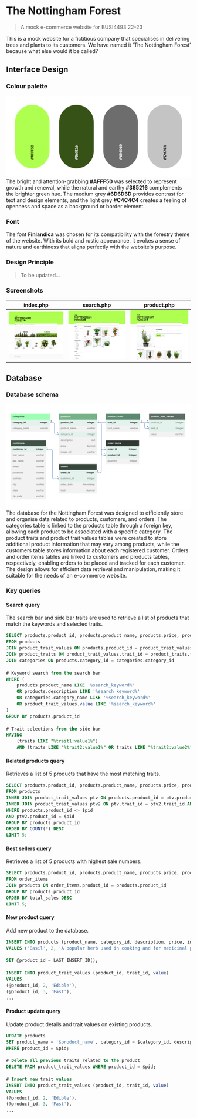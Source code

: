 # The Nottingham Forest
> A mock e-commerce website for BUSI4493 22-23

This is a mock website for a fictitious company that specialises in delivering trees and plants to its customers.
We have named it ‘The Nottingham Forest’ because what else would it be called?

## Interface Design
### Colour palette
![schema](./README/palette.png)
The bright and attention-grabbing **#AFFF50** was selected to represent growth and renewal, while the natural and earthy **#365216** complements the brighter green hue. The medium grey **#6D6D6D** provides contrast for text and design elements, and the light grey **#C4C4C4** creates a feeling of openness and space as a background or border element.

### Font
The font **Finlandica** was chosen for its compatibility with the forestry theme of the website. With its bold and rustic appearance, it evokes a sense of nature and earthiness that aligns perfectly with the website's purpose.

### Design Principle
> To be updated...

### Screenshots
index.php                                                 | search.php                                                | product.php                                               
 :--------------------------------------------------------:| :--------------------------------------------------------:| :--------------------------------------------------------:
 <img src="./README/screenshot_index.jpeg" width="256"/>   | <img src="./README/screenshot_search.jpeg" width="256"/>  | <img src="./README/screenshot_product.jpeg" width="256"/>

## Database
### Database schema
![schema](./README/schema.png)
The database for the Nottingham Forest was designed to efficiently store and organise data related to products, customers, and orders. The categories table is linked to the products table through a foreign key, allowing each product to be associated with a specific category. The product traits and product trait values tables were created to store additional product information that may vary among products, while the customers table stores information about each registered customer. Orders and order items tables are linked to customers and products tables, respectively, enabling orders to be placed and tracked for each customer. The design allows for efficient data retrieval and manipulation, making it suitable for the needs of an e-commerce website.

### Key queries
#### Search query
The search bar and side bar traits are used to retrieve a list of products that match the keywords and selected traits.
```sql
SELECT products.product_id, products.product_name, products.price, products.image_url, GROUP_CONCAT(product_traits.trait_id, ':', product_trait_values.value SEPARATOR ', ') AS traits
FROM products
JOIN product_trait_values ON products.product_id = product_trait_values.product_id
JOIN product_traits ON product_trait_values.trait_id = product_traits.trait_id
JOIN categories ON products.category_id = categories.category_id

# Keyword search from the search bar
WHERE (
	products.product_name LIKE '%search_keyword%'
	OR products.description LIKE '%search_keyword%'
	OR categories.category_name LIKE '%search_keyword%'
	OR product_trait_values.value LIKE '%search_keyword%'
)
GROUP BY products.product_id

# Trait selections from the side bar
HAVING 
	(traits LIKE "%trait1:value1%")
	AND (traits LIKE "%trait2:value1%" OR traits LIKE "%trait2:value2%") ...
```

#### Related products query
Retrieves a list of 5 products that have the most matching traits.
```sql
SELECT products.product_id, products.product_name, products.price, products.image_url
FROM products
INNER JOIN product_trait_values ptv ON products.product_id = ptv.product_id
INNER JOIN product_trait_values ptv2 ON ptv.trait_id = ptv2.trait_id AND ptv.value = ptv2.value
WHERE products.product_id <> $pid
AND ptv2.product_id = $pid
GROUP BY products.product_id
ORDER BY COUNT(*) DESC
LIMIT 5;
```

#### Best sellers query
Retrieves a list of 5 products with highest sale numbers.
```sql
SELECT products.product_id, products.product_name, products.price, products.image_url, SUM(order_items.quantity) as total_sales
FROM order_items
JOIN products ON order_items.product_id = products.product_id
GROUP BY products.product_id
ORDER BY total_sales DESC
LIMIT 5;
```

#### New product query
Add new product to the database.
```sql
INSERT INTO products (product_name, category_id, description, price, image_url)
VALUES ('Basil', 2, 'A popular herb used in cooking and for medicinal purposes.', 2.99, './images/product_photos/basil.png');

SET @product_id = LAST_INSERT_ID();

INSERT INTO product_trait_values (product_id, trait_id, value)
VALUES
(@product_id, 2, 'Edible'),
(@product_id, 3, 'Fast'),
...
```

#### Product update query
Update product details and trait values on existing products.
```sql
UPDATE products
SET product_name = '$product_name', category_id = $category_id, description = '$description', price = $price, image_url = '$image_url'
WHERE product_id = $pid;

# Delete all previous traits related to the product
DELETE FROM product_trait_values WHERE product_id = $pid;

# Insert new trait values
INSERT INTO product_trait_values (product_id, trait_id, value)
VALUES
(@product_id, 2, 'Edible'),
(@product_id, 3, 'Fast'),
...
```